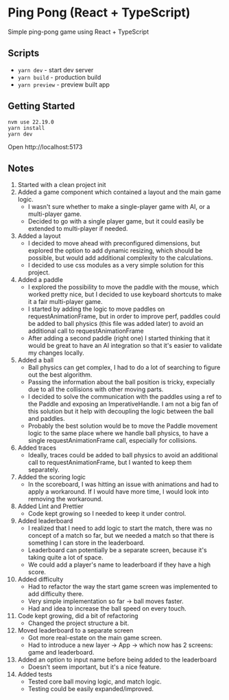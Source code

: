 # Ping Pong (React + TypeScript)

Simple ping-pong game using React + TypeScript

## Scripts

- `yarn dev` - start dev server
- `yarn build` - production build
- `yarn preview` - preview built app

## Getting Started

```
nvm use 22.19.0
yarn install
yarn dev
```

Open http://localhost:5173

## Notes

1. Started with a clean project init
2. Added a game component which contained a layout and the main game logic.
    - I wasn't sure whether to make a single-player game with AI, or a multi-player game.
    - Decided to go with a single player game, but it could easily be extended to multi-player if needed.
3. Added a layout
    - I decided to move ahead with preconfigured dimensions, but explored the option to add dynamic resizing, which should be possible, but would add additional complexity to the calculations.
    - I decided to use css modules as a very simple solution for this project.
4. Added a paddle
    - I explored the possibility to move the paddle with the mouse, which worked pretty nice, but I decided to use keyboard shortcuts to make it a fair multi-player game.
    - I started by adding the logic to move paddles on requestAnimationFrame, but in order to improve perf, paddles could be added to ball physics (this file was added later) to avoid an additional call to requestAnimationFrame
    - After adding a second paddle (right one) I started thinking that it would be great to have an AI integration so that it's easier to validate my changes locally.
5. Added a ball
    - Ball physics can get complex, I had to do a lot of searching to figure out the best algorithm.
    - Passing the information about the ball position is tricky, expecially due to all the collisions with other moving parts.
    - I decided to solve the communication with the paddles using a ref to the Paddle and exposing an ImperativeHandle. I am not a big fan of this solution but it help with decoupling the logic between the ball and paddles.
    - Probably the best solution would be to move the Paddle movement logic to the same place where we handle ball physics, to have a single requestAnimationFrame call, especially for collisions.
6. Added traces
    - Ideally, traces could be added to ball physics to avoid an additional call to requestAnimationFrame, but I wanted to keep them separately.
7. Added the scoring logic
    - In the scoreboard, I was hitting an issue with animations and had to apply a workaround. If I would have more time, I would look into removing the workaround.
8. Added Lint and Prettier
    - Code kept growing so I needed to keep it under control.
9. Added leaderboard
    - I realized that I need to add logic to start the match, there was no concept of a match so far, but we needed a match so that there is something I can store in the leaderboard.
    - Leaderboard can potentially be a separate screen, because it's taking quite a lot of space.
    - We could add a player's name to leaderboard if they have a high score.
10. Added difficulty
    - Had to refactor the way the start game screen was implemented to add difficulty there.
    - Very simple implementation so far -> ball moves faster.
    - Had and idea to increase the ball speed on every touch.
11. Code kept growing, did a bit of refactoring
    - Changed the project structure a bit.
12. Moved leaderboard to a separate screen
    - Got more real-estate on the main game screen.
    - Had to introduce a new layer -> App -> which now has 2 screens: game and leaderboard.
13. Added an option to input name before being added to the leaderboard
    - Doesn't seem important, but it's a nice feature.
14. Added tests
    - Tested core ball moving logic, and match logic.
    - Testing could be easily expanded/improved.
